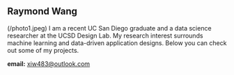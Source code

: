 ## Raymond Wang

(/photo1.jpeg)
I am a recent UC San Diego graduate and a data science researcher at the UCSD Design Lab. My research interest surrounds machine learning and data-driven application designs. Below you can check out some of my projects.

**email:** xiw483@outlook.com
